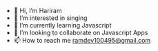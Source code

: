- 👋 Hi, I’m Hariram
- 👀 I’m interested in singing
- 🌱 I’m currently learning Javascript
- 💞️ I’m looking to collaborate on Javascript Apps
- 📫 How to reach me ramdev100495@gmail.com

<!---
coderam95/coderam95 is a ✨ special ✨ repository because its `README.md` (this file) appears on your GitHub profile.
You can click the Preview link to take a look at your changes.
--->
